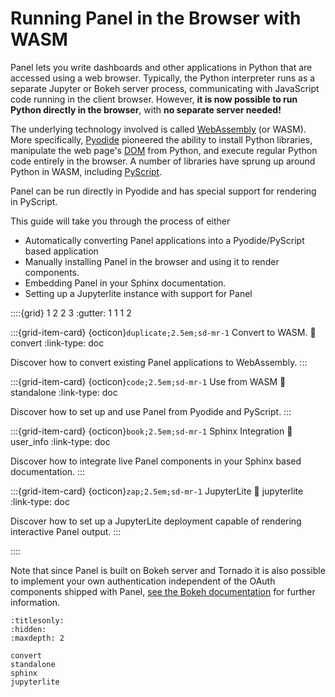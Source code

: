 # Running Panel in the Browser with WASM

Panel lets you write dashboards and other applications in Python that are accessed using a web browser. Typically, the Python interpreter runs as a separate Jupyter or Bokeh server process, communicating with JavaScript code running in the client browser. However, **it is now possible to run Python directly in the browser**, with **no separate server needed!**

The underlying technology involved is called [WebAssembly](https://webassembly.org/) (or WASM). More specifically, [Pyodide](https://pyodide.org/) pioneered the ability to install Python libraries, manipulate the web page's [DOM](https://developer.mozilla.org/en-US/docs/Web/API/Document_Object_Model/Introduction) from Python, and execute regular Python code entirely in the browser. A number of libraries have sprung up around Python in WASM, including [PyScript](https://pyscript.net/).

Panel can be run directly in Pyodide and has special support for rendering in PyScript.

This guide will take you through the process of either

- Automatically converting Panel applications into a Pyodide/PyScript based application
- Manually installing Panel in the browser and using it to render components.
- Embedding Panel in your Sphinx documentation.
- Setting up a Jupyterlite instance with support for Panel

::::{grid} 1 2 2 3
:gutter: 1 1 1 2

:::{grid-item-card} {octicon}`duplicate;2.5em;sd-mr-1` Convert to WASM.
:link: convert
:link-type: doc

Discover how to convert existing Panel applications to WebAssembly.
:::

:::{grid-item-card} {octicon}`code;2.5em;sd-mr-1` Use from WASM
:link: standalone
:link-type: doc

Discover how to set up and use Panel from Pyodide and PyScript.
:::

:::{grid-item-card} {octicon}`book;2.5em;sd-mr-1` Sphinx Integration
:link: user_info
:link-type: doc

Discover how to integrate live Panel components in your Sphinx based documentation.
:::

:::{grid-item-card} {octicon}`zap;2.5em;sd-mr-1` JupyterLite
:link: jupyterlite
:link-type: doc

Discover how to set up a JupyterLite deployment capable of rendering interactive Panel output.
:::

::::

Note that since Panel is built on Bokeh server and Tornado it is also possible to implement your own authentication independent of the OAuth components shipped with Panel, [see the Bokeh documentation](https://docs.bokeh.org/en/latest/docs/user_guide/server.html#authentication) for further information.

```{toctree}
:titlesonly:
:hidden:
:maxdepth: 2

convert
standalone
sphinx
jupyterlite
```

